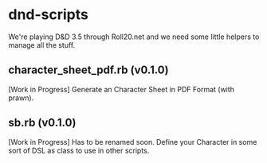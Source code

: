 # dnd-scripts
We're playing D&amp;D 3.5 through Roll20.net and we need some little helpers to manage all the stuff.

## character_sheet_pdf.rb (v0.1.0)
 [Work in Progress] Generate an Character Sheet in PDF Format (with prawn).

## sb.rb (v0.1.0)
 [Work in Progress] Has to be renamed soon. Define your Character in some sort of DSL as class to use in other scripts.

